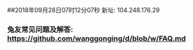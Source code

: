 ##2018年09月28日07时12分07秒 新址: 104.248.176.29
### 兔友常见问题及解答: https://github.com/wanggonging/d/blob/w/FAQ.md
